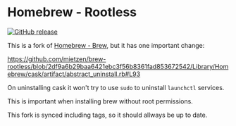 # Homebrew - Rootless

[![GitHub release](https://img.shields.io/github/release/Homebrew/brew.svg)](https://github.com/mietzen/brew-rootless/releases)

This is a fork of [Homebrew - Brew](https://github.com/homebrew/brew), but it has one important change:

https://github.com/mietzen/brew-rootless/blob/2df9a6b29baa6421ebc3f56b8361fad853672542/Library/Homebrew/cask/artifact/abstract_uninstall.rb#L93

On uninstalling cask it won't try to use `sudo` to uninstall `launchctl` services. 

This is important when installing brew without root permissions.

This fork is synced including tags, so it should allways be up to date.
